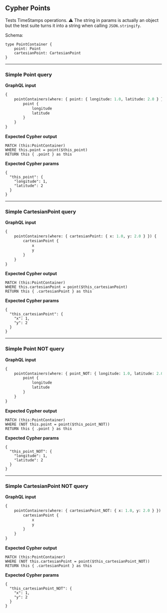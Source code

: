 ## Cypher Points

Tests TimeStamps operations. ⚠ The string in params is actually an object but the test suite turns it into a string when calling `JSON.stringify`.

Schema:

```schema
type PointContainer {
    point: Point
    cartesianPoint: CartesianPoint
}
```

---

### Simple Point query

**GraphQL input**

```graphql
{
    pointContainers(where: { point: { longitude: 1.0, latitude: 2.0 } }) {
        point {
            longitude
            latitude
        }
    }
}
```

**Expected Cypher output**

```cypher
MATCH (this:PointContainer)
WHERE this.point = point($this_point)
RETURN this { .point } as this
```

**Expected Cypher params**

```cypher-params
{
  "this_point": {
    "longitude": 1,
    "latitude": 2
  }
}
```

---

### Simple CartesianPoint query

**GraphQL input**

```graphql
{
    pointContainers(where: { cartesianPoint: { x: 1.0, y: 2.0 } }) {
        cartesianPoint {
            x
            y
        }
    }
}
```

**Expected Cypher output**

```cypher
MATCH (this:PointContainer)
WHERE this.cartesianPoint = point($this_cartesianPoint)
RETURN this { .cartesianPoint } as this
```

**Expected Cypher params**

```cypher-params
{
  "this_cartesianPoint": {
    "x": 1,
    "y": 2
  }
}
```

---

### Simple Point NOT query

**GraphQL input**

```graphql
{
    pointContainers(where: { point_NOT: { longitude: 1.0, latitude: 2.0 } }) {
        point {
            longitude
            latitude
        }
    }
}
```

**Expected Cypher output**

```cypher
MATCH (this:PointContainer)
WHERE (NOT this.point = point($this_point_NOT))
RETURN this { .point } as this
```

**Expected Cypher params**

```cypher-params
{
  "this_point_NOT": {
    "longitude": 1,
    "latitude": 2
  }
}
```

---

### Simple CartesianPoint NOT query

**GraphQL input**

```graphql
{
    pointContainers(where: { cartesianPoint_NOT: { x: 1.0, y: 2.0 } }) {
        cartesianPoint {
            x
            y
        }
    }
}
```

**Expected Cypher output**

```cypher
MATCH (this:PointContainer)
WHERE (NOT this.cartesianPoint = point($this_cartesianPoint_NOT))
RETURN this { .cartesianPoint } as this
```

**Expected Cypher params**

```cypher-params
{
  "this_cartesianPoint_NOT": {
    "x": 1,
    "y": 2
  }
}
```
